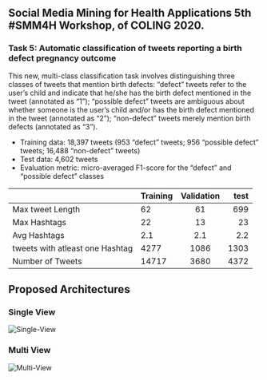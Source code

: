 ## **Social Media Mining for Health Applications** 5th #SMM4H Workshop, of COLING 2020.

### **Task 5**: **Automatic classification of tweets reporting a birth defect pregnancy outcome**

This new, multi-class classification task involves distinguishing three classes of tweets that mention birth defects: “defect” tweets refer to the user’s child and indicate that he/she has the birth defect mentioned in the tweet (annotated as “1”); “possible defect” tweets are ambiguous about whether someone is the user’s child and/or has the birth defect mentioned in the tweet (annotated as “2”); “non-defect” tweets merely mention birth defects (annotated as “3”).

* Training data: 18,397 tweets (953 “defect” tweets; 956 “possible defect” tweets; 16,488 “non-defect” tweets)
* Test data: 4,602 tweets
* Evaluation metric: micro-averaged F1-score for the “defect” and “possible defect” classes

|                | Training      | Validation    | test  |
| -------------- | ------------- |:-------------:| -----:|
|Max tweet Length|62| 61 |  699  |
|Max Hashtags    |22| 13      |   23  |
|Avg Hashtags    |2.1| 2.1      |  2.2  |
|tweets with atleast one Hashtag|4277|  1086     | 1303  |
|Number of Tweets|14717| 3680 |   4372 |


## Proposed Architectures

### Single View

![Single-View](https://github.com/Saichethan/SMM4H/blob/master/images/SV.png)

### Multi View
![Multi-View](https://github.com/Saichethan/SMM4H/blob/master/images/MV.png)
